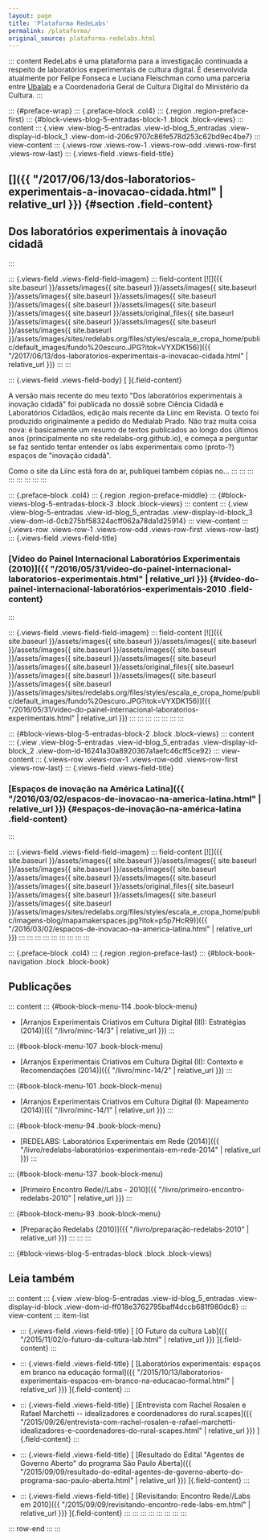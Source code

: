 ```yaml
---
layout: page
title: 'Plataforma RedeLabs'
permalink: /plataforma/
original_source: plataforma-redelabs.html
---
```


::: content
RedeLabs é uma plataforma para a investigação continuada a respeito de laboratórios experimentais de cultura digital. É desenvolvida atualmente por Felipe Fonseca e Luciana Fleischman como uma parceria entre [Ubalab](http://ubalab.org/) e a Coordenadoria Geral de Cultura Digital do Ministério da Cultura.
:::

::: {#preface-wrap}
::: {.preface-block .col4}
::: {.region .region-preface-first}
::: {#block-views-blog-5-entradas-block-1 .block .block-views}
::: content
::: {.view .view-blog-5-entradas .view-id-blog_5_entradas .view-display-id-block_1 .view-dom-id-206c9707c86fe578d253c62bd9ec4be7}
::: view-content
::: {.views-row .views-row-1 .views-row-odd .views-row-first .views-row-last}
::: {.views-field .views-field-title}
## []({{ "/2017/06/13/dos-laboratorios-experimentais-a-inovacao-cidada.html" | relative_url }}) {#section .field-content}

## Dos laboratórios experimentais à inovação cidadã
:::

::: {.views-field .views-field-field-imagem}
::: field-content
[![]({{ site.baseurl }}/assets/images{{ site.baseurl }}/assets/images{{ site.baseurl }}/assets/images{{ site.baseurl }}/assets/images{{ site.baseurl }}/assets/images{{ site.baseurl }}/assets/images{{ site.baseurl }}/assets/images{{ site.baseurl }}/assets/original_files{{ site.baseurl }}/assets/images{{ site.baseurl }}/assets/images{{ site.baseurl }}/assets/images{{ site.baseurl }}/assets/images/sites/redelabs.org/files/styles/escala_e_cropa_home/public/default_images/fundo%20escuro.JPG?itok=VYXDK156)]({{ "/2017/06/13/dos-laboratorios-experimentais-a-inovacao-cidada.html" | relative_url }})
:::
:::

::: {.views-field .views-field-body}
[ ]{.field-content}

A versão mais recente do meu texto \"Dos laboratórios experimentais à inovação cidadã\" foi publicada no dossiê sobre Ciência Cidadã e Laboratórios Cidadãos, edição mais recente da Liinc em Revista. O texto foi produzido originalmente a pedido do Medialab Prado. Não traz muita coisa nova: é basicamente um resumo de textos publicados ao longo dos últimos anos (principalmente no site redelabs-org.github.io), e começa a perguntar se faz sentido tentar entender os labs experimentais como (proto-?) espaços de \"inovação cidadã\".

Como o site da Liinc está fora do ar, publiquei também cópias no\...
:::
:::
:::
:::
:::
:::
:::
:::

::: {.preface-block .col4}
::: {.region .region-preface-middle}
::: {#block-views-blog-5-entradas-block-3 .block .block-views}
::: content
::: {.view .view-blog-5-entradas .view-id-blog_5_entradas .view-display-id-block_3 .view-dom-id-0cb275bf58324acff062a78da1d25914}
::: view-content
::: {.views-row .views-row-1 .views-row-odd .views-row-first .views-row-last}
::: {.views-field .views-field-title}
### [Vídeo do Painel Internacional Laboratórios Experimentais (2010)]({{ "/2016/05/31/video-do-painel-internacional-laboratorios-experimentais.html" | relative_url }}) {#vídeo-do-painel-internacional-laboratórios-experimentais-2010 .field-content}
:::

::: {.views-field .views-field-field-imagem}
::: field-content
[![]({{ site.baseurl }}/assets/images{{ site.baseurl }}/assets/images{{ site.baseurl }}/assets/images{{ site.baseurl }}/assets/images{{ site.baseurl }}/assets/images{{ site.baseurl }}/assets/images{{ site.baseurl }}/assets/images{{ site.baseurl }}/assets/original_files{{ site.baseurl }}/assets/images{{ site.baseurl }}/assets/images{{ site.baseurl }}/assets/images{{ site.baseurl }}/assets/images/sites/redelabs.org/files/styles/escala_e_cropa_home/public/default_images/fundo%20escuro.JPG?itok=VYXDK156)]({{ "/2016/05/31/video-do-painel-internacional-laboratorios-experimentais.html" | relative_url }})
:::
:::
:::
:::
:::
:::
:::

::: {#block-views-blog-5-entradas-block-2 .block .block-views}
::: content
::: {.view .view-blog-5-entradas .view-id-blog_5_entradas .view-display-id-block_2 .view-dom-id-16241a30a8920367a1aefc46cff5ce92}
::: view-content
::: {.views-row .views-row-1 .views-row-odd .views-row-first .views-row-last}
::: {.views-field .views-field-title}
### [Espaços de inovação na América Latina]({{ "/2016/03/02/espacos-de-inovacao-na-america-latina.html" | relative_url }}) {#espaços-de-inovação-na-américa-latina .field-content}
:::

::: {.views-field .views-field-field-imagem}
::: field-content
[![]({{ site.baseurl }}/assets/images{{ site.baseurl }}/assets/images{{ site.baseurl }}/assets/images{{ site.baseurl }}/assets/images{{ site.baseurl }}/assets/images{{ site.baseurl }}/assets/images{{ site.baseurl }}/assets/images{{ site.baseurl }}/assets/original_files{{ site.baseurl }}/assets/images{{ site.baseurl }}/assets/images{{ site.baseurl }}/assets/images{{ site.baseurl }}/assets/images/sites/redelabs.org/files/styles/escala_e_cropa_home/public/imagens-blog/mapamakerspaces.jpg?itok=p5p7HcR9)]({{ "/2016/03/02/espacos-de-inovacao-na-america-latina.html" | relative_url }})
:::
:::
:::
:::
:::
:::
:::
:::
:::

::: {.preface-block .col4}
::: {.region .region-preface-last}
::: {#block-book-navigation .block .block-book}
## Publicações

::: content
::: {#book-block-menu-114 .book-block-menu}
-   [Arranjos Experimentais Criativos em Cultura Digital (III): Estratégias (2014)]({{ "/livro/minc-14/3" \| relative_url }})
:::

::: {#book-block-menu-107 .book-block-menu}
-   [Arranjos Experimentais Criativos em Cultura Digital (II): Contexto e Recomendações (2014)]({{ "/livro/minc-14/2" \| relative_url }})
:::

::: {#book-block-menu-101 .book-block-menu}
-   [Arranjos Experimentais Criativos em Cultura Digital (I): Mapeamento (2014)]({{ "/livro/minc-14/1" \| relative_url }})
:::

::: {#book-block-menu-94 .book-block-menu}
-   [REDELABS: Laboratórios Experimentais em Rede (2014)]({{ "/livro/redelabs-laboratórios-experimentais-em-rede-2014" \| relative_url }})
:::

::: {#book-block-menu-137 .book-block-menu}
-   [Primeiro Encontro Rede//Labs - 2010]({{ "/livro/primeiro-encontro-redelabs-2010" \| relative_url }})
:::

::: {#book-block-menu-93 .book-block-menu}
-   [Preparação Redelabs (2010)]({{ "/livro/preparação-redelabs-2010" \| relative_url }})
:::
:::
:::

::: {#block-views-blog-5-entradas-block .block .block-views}
## Leia também

::: content
::: {.view .view-blog-5-entradas .view-id-blog_5_entradas .view-display-id-block .view-dom-id-ff018e3762795baff4dccb681f980dc8}
::: view-content
::: item-list
-   ::: {.views-field .views-field-title}
    [ [O Futuro da cultura Lab]({{ "/2015/11/02/o-futuro-da-cultura-lab.html" | relative_url }}) ]{.field-content}
    :::

-   ::: {.views-field .views-field-title}
    [ [Laboratórios experimentais: espaços em branco na educação formal]({{ "/2015/10/13/laboratorios-experimentais-espacos-em-branco-na-educacao-formal.html" | relative_url }}) ]{.field-content}
    :::

-   ::: {.views-field .views-field-title}
    [ [Entrevista com Rachel Rosalen e Rafael Marchetti -- idealizadores e coordenadores do rural.scapes]({{ "/2015/09/26/entrevista-com-rachel-rosalen-e-rafael-marchetti-idealizadores-e-coordenadores-do-rural-scapes.html" | relative_url }}) ]{.field-content}
    :::

-   ::: {.views-field .views-field-title}
    [ [Resultado do Edital "Agentes de Governo Aberto" do programa São Paulo Aberta]({{ "/2015/09/09/resultado-do-edital-agentes-de-governo-aberto-do-programa-sao-paulo-aberta.html" | relative_url }}) ]{.field-content}
    :::

-   ::: {.views-field .views-field-title}
    [ [Revisitando: Encontro Rede//Labs em 2010]({{ "/2015/09/09/revisitando-encontro-rede-labs-em.html" | relative_url }}) ]{.field-content}
    :::
:::
:::
:::
:::
:::
:::
:::

::: row-end
:::
:::
